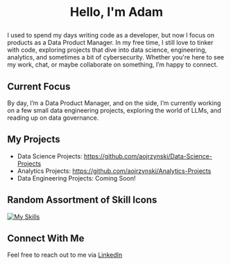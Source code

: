 # <p align="center">Hello, I'm Adam</p>
<p>
I used to spend my days writing code as a developer, but now I focus on products as a Data Product Manager. In my free time, I still love to tinker with code, exploring projects that dive into data science, engineering, analytics, and sometimes a bit of cybersecurity. Whether you're here to see my work, chat, or maybe collaborate on something, I’m happy to connect.
</p>

## Current Focus
By day, I’m a Data Product Manager, and on the side, I’m currently working on a few small data engineering projects, exploring the world of LLMs, and reading up on data governance.

## My Projects
- Data Science Projects: https://github.com/aojrzynski/Data-Science-Projects 
- Analytics Projects: https://github.com/aojrzynski/Analytics-Projects 
- Data Engineering Projects: Coming Soon!

## Random Assortment of Skill Icons
[![My Skills](https://skillicons.dev/icons?i=py,r,mysql,ai,bootstrap,django,js,jquery,html,css,azure,aws,anaconda&perline=5)](https://skillicons.dev)

## Connect With Me
Feel free to reach out to me via <a href="https://www.linkedin.com/in/adam-ojrzynski/">LinkedIn</a> 
